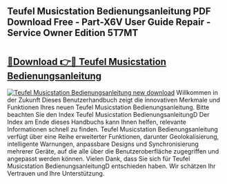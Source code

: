 ## Teufel Musicstation Bedienungsanleitung PDF Download Free - Part-X6V User Guide Repair - Service Owner Edition 5T7MT

# <h2><a href="http://df0tiz.blite.top/?on=Teufel+Musicstation+Bedienungsanleitung">🔗Download 👉🔴 Teufel Musicstation Bedienungsanleitung</a></h2>

[![Teufel Musicstation Bedienungsanleitung new download](https://i.imgur.com/lujVjoI.png)](http://df0tiz.blite.top/?on=Teufel+Musicstation+Bedienungsanleitung)
Willkommen in der Zukunft Dieses Benutzerhandbuch zeigt die innovativen Merkmale und Funktionen Ihres neuen Teufel Musicstation Bedienungsanleitung. Bitte beachten Sie den Index Teufel Musicstation BedienungsanleitungD Der Index am Ende dieses Handbuchs kann Ihnen helfen, relevante Informationen schnell zu finden. Teufel Musicstation Bedienungsanleitung verfügt über eine Reihe erweiterter Funktionen, darunter Geolokalisierung, intelligente Warnungen, anpassbare Designs und Synchronisierung mehrerer Geräte, auf die alle über die Benutzeroberfläche zugegriffen und angepasst werden können. Vielen Dank, dass Sie sich für Teufel Musicstation BedienungsanleitungD entschieden haben. Wir schätzen Ihr Vertrauen und Ihre Unterstützung.

